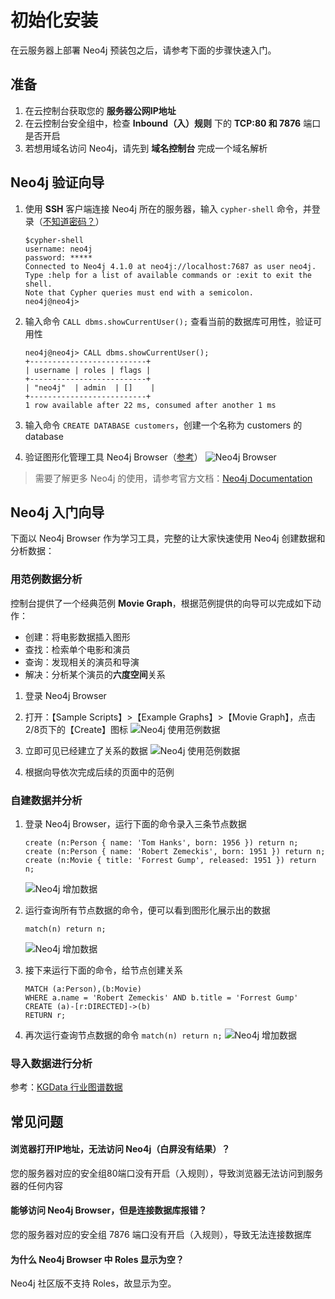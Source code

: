 # 初始化安装

在云服务器上部署 Neo4j 预装包之后，请参考下面的步骤快速入门。

## 准备

1. 在云控制台获取您的 **服务器公网IP地址** 
2. 在云控制台安全组中，检查 **Inbound（入）规则** 下的 **TCP:80 和 7876** 端口是否开启
3. 若想用域名访问 Neo4j，请先到 **域名控制台** 完成一个域名解析

## Neo4j 验证向导

1. 使用 **SSH** 客户端连接 Neo4j 所在的服务器，输入 `cypher-shell` 命令，并登录（[不知道密码？](/zh/stack-accounts.md)）
   ```
   $cypher-shell
   username: neo4j
   password: *****
   Connected to Neo4j 4.1.0 at neo4j://localhost:7687 as user neo4j.
   Type :help for a list of available commands or :exit to exit the shell.
   Note that Cypher queries must end with a semicolon.
   neo4j@neo4j>
   ```
2. 输入命令 `CALL dbms.showCurrentUser();` 查看当前的数据库可用性，验证可用性
   ```
   neo4j@neo4j> CALL dbms.showCurrentUser();
   +--------------------------+
   | username | roles | flags |
   +--------------------------+
   | "neo4j"  | admin  | []    |
   +--------------------------+
   1 row available after 22 ms, consumed after another 1 ms
   ```
3. 输入命令 `CREATE DATABASE customers`，创建一个名称为 customers 的 database

4. 验证图形化管理工具 Neo4j Browser（[参考](/zh/solution-gui.md#neo4j-browser)）
   ![Neo4j Browser](https://libs.websoft9.com/Websoft9/DocsPicture/en/neo4j/neo4j-connectfirst-websoft9.png)

> 需要了解更多 Neo4j 的使用，请参考官方文档：[Neo4j Documentation](https://neo4j.com/docs/)

## Neo4j 入门向导

下面以 Neo4j Browser 作为学习工具，完整的让大家快速使用 Neo4j 创建数据和分析数据：

### 用范例数据分析

控制台提供了一个经典范例 **Movie Graph**，根据范例提供的向导可以完成如下动作：

* 创建：将电影数据插入图形
* 查找：检索单个电影和演员
* 查询：发现相关的演员和导演
* 解决：分析某个演员的**六度空间**关系

1. 登录 Neo4j Browser
2. 打开：【Sample Scripts】>【Example Graphs】>【Movie Graph】，点击2/8页下的【Create】图标 
   ![Neo4j 使用范例数据](https://libs.websoft9.com/Websoft9/DocsPicture/zh/neo4j/neo4j-sampleonline001-websoft9.png)

3. 立即可见已经建立了关系的数据
   ![Neo4j 使用范例数据](https://libs.websoft9.com/Websoft9/DocsPicture/zh/neo4j/neo4j-sampleonline002-websoft9.png)

4. 根据向导依次完成后续的页面中的范例

### 自建数据并分析

1. 登录 Neo4j Browser，运行下面的命令录入三条节点数据
   ```
   create (n:Person { name: 'Tom Hanks', born: 1956 }) return n;
   create (n:Person { name: 'Robert Zemeckis', born: 1951 }) return n;
   create (n:Movie { title: 'Forrest Gump', released: 1951 }) return n;
   ```
   ![Neo4j 增加数据](https://libs.websoft9.com/Websoft9/DocsPicture/zh/neo4j/neo4j-inputnodedata001-websoft9.png)

3. 运行查询所有节点数据的命令，便可以看到图形化展示出的数据
   ```
   match(n) return n;
   ```
   ![Neo4j 增加数据](https://libs.websoft9.com/Websoft9/DocsPicture/zh/neo4j/neo4j-inputnodedata002-websoft9.png)

4. 接下来运行下面的命令，给节点创建关系
   ```
   MATCH (a:Person),(b:Movie)
   WHERE a.name = 'Robert Zemeckis' AND b.title = 'Forrest Gump'
   CREATE (a)-[r:DIRECTED]->(b)
   RETURN r;
   ```
5. 再次运行查询节点数据的命令 `match(n) return n;`
   ![Neo4j 增加数据](https://libs.websoft9.com/Websoft9/DocsPicture/zh/neo4j/neo4j-inputnodedata003-websoft9.png)


### 导入数据进行分析

参考：[KGData 行业图谱数据](https://github.com/muniao/KGData)


## 常见问题

#### 浏览器打开IP地址，无法访问 Neo4j（白屏没有结果）？

您的服务器对应的安全组80端口没有开启（入规则），导致浏览器无法访问到服务器的任何内容

#### 能够访问 Neo4j Browser，但是连接数据库报错？

您的服务器对应的安全组 7876 端口没有开启（入规则），导致无法连接数据库

#### 为什么 Neo4j Browser 中 Roles 显示为空？

Neo4j 社区版不支持 Roles，故显示为空。